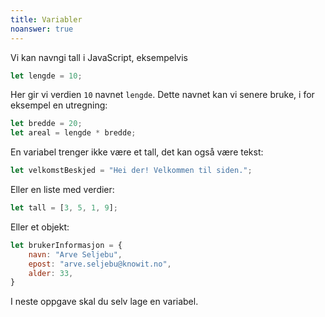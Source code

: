 ```yaml
---
title: Variabler
noanswer: true
---
```


Vi kan navngi tall i JavaScript, eksempelvis

```js
let lengde = 10;
```

Her gir vi verdien `10` navnet `lengde`. Dette navnet kan vi senere bruke, i for eksempel en utregning:

```js
let bredde = 20;
let areal = lengde * bredde;
```

En variabel trenger ikke være et tall, det kan også være tekst:

```js
let velkomstBeskjed = "Hei der! Velkommen til siden.";
```

Eller en liste med verdier:

```js
let tall = [3, 5, 1, 9];
```

Eller et objekt:

```js
let brukerInformasjon = {
    navn: "Arve Seljebu",
    epost: "arve.seljebu@knowit.no",
    alder: 33,
}
```

I neste oppgave skal du selv lage en variabel.